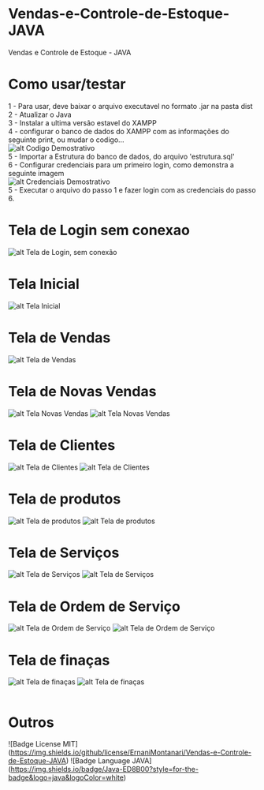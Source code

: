 # Vendas-e-Controle-de-Estoque-JAVA
Vendas e Controle de Estoque - JAVA

# Como usar/testar
1 - Para usar, deve baixar o arquivo executavel no formato .jar na pasta dist <br>
2 - Atualizar o Java <br>
3 - Instalar a ultima versão estavel do XAMPP <br>
4 - configurar o banco de dados do XAMPP com as informações do seguinte print, ou mudar o codigo... <br>
![alt Codigo Demostrativo](https://github.com/ErnaniMontanari/Vendas-e-Controle-de-Estoque-JAVA/blob/master/prints/credenciai_codigo.jpg)<br>
5 - Importar a Estrutura do banco de dados, do arquivo 'estrutura.sql' <br>
6 - Configurar credenciais para um primeiro login, como demonstra a seguinte imagem <br>
![alt Credenciais Demostrativo](https://github.com/ErnaniMontanari/Vendas-e-Controle-de-Estoque-JAVA/blob/master/prints/credenciais.jpg?raw=true) <br>
5 - Executar o arquivo do passo 1 e fazer login com as credenciais do passo 6. <br>



# Tela de Login sem conexao
![alt Tela de Login, sem conexão](https://raw.githubusercontent.com/ErnaniMontanari/Vendas-e-Controle-de-Estoque-JAVA/master/prints/login_off.jpg)
<br>
# Tela Inicial
![alt Tela Inicial](https://github.com/ErnaniMontanari/Vendas-e-Controle-de-Estoque-JAVA/blob/master/prints/tela_inicial.jpg?raw=true)
<br>
# Tela de Vendas
![alt Tela de Vendas](https://github.com/ErnaniMontanari/Vendas-e-Controle-de-Estoque-JAVA/blob/master/prints/vendas.jpg?raw=true)
<br>
# Tela de Novas Vendas
![alt Tela Novas Vendas](https://github.com/ErnaniMontanari/Vendas-e-Controle-de-Estoque-JAVA/blob/master/prints/nova_venda.jpg?raw=true)
![alt Tela Novas Vendas](https://github.com/ErnaniMontanari/Vendas-e-Controle-de-Estoque-JAVA/blob/master/prints/nova_venda_ps.jpg?raw=true)
<br>
# Tela de Clientes
![alt Tela de Clientes](https://github.com/ErnaniMontanari/Vendas-e-Controle-de-Estoque-JAVA/blob/master/prints/clientes.jpg?raw=true)
![alt Tela de Clientes](https://github.com/ErnaniMontanari/Vendas-e-Controle-de-Estoque-JAVA/blob/master/prints/novo_clente.jpg?raw=true)
<br>
# Tela de produtos
![alt Tela de produtos](https://github.com/ErnaniMontanari/Vendas-e-Controle-de-Estoque-JAVA/blob/master/prints/produtos.jpg?raw=true)
![alt Tela de produtos](https://github.com/ErnaniMontanari/Vendas-e-Controle-de-Estoque-JAVA/blob/master/prints/novo_produto.jpg?raw=true)
<br>
# Tela de Serviços
![alt Tela de Serviços](https://github.com/ErnaniMontanari/Vendas-e-Controle-de-Estoque-JAVA/blob/master/prints/servicos.jpg?raw=true)
![alt Tela de Serviços](https://github.com/ErnaniMontanari/Vendas-e-Controle-de-Estoque-JAVA/blob/master/prints/novo_servico.jpg?raw=true)
<br>
# Tela de Ordem de Serviço
![alt Tela de Ordem de Serviço](https://github.com/ErnaniMontanari/Vendas-e-Controle-de-Estoque-JAVA/blob/master/prints/ordem_de_servico.jpg?raw=true)
![alt Tela de Ordem de Serviço](https://github.com/ErnaniMontanari/Vendas-e-Controle-de-Estoque-JAVA/blob/master/prints/editar_ordem_de_servico.jpg?raw=true)
<br>
# Tela de finaças
![alt Tela de finaças](https://github.com/ErnaniMontanari/Vendas-e-Controle-de-Estoque-JAVA/blob/master/prints/financas.jpg?raw=true)
![alt Tela de finaças](https://github.com/ErnaniMontanari/Vendas-e-Controle-de-Estoque-JAVA/blob/master/prints/novo_lancamento.jpg?raw=true)
<br><br>
# Outros
![Badge License MIT] (https://img.shields.io/github/license/ErnaniMontanari/Vendas-e-Controle-de-Estoque-JAVA)
![Badge Language JAVA] (https://img.shields.io/badge/Java-ED8B00?style=for-the-badge&logo=java&logoColor=white)
